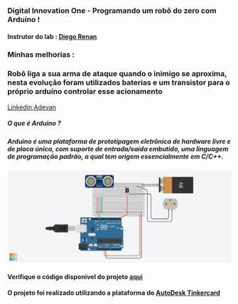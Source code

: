 ### Digital Innovation One - Programando um robô do zero com Arduíno !

#### Instrutor do lab : [Diego Renan](https://www.linkedin.com/in/diego-renan-bruno-48194484/)

### Minhas melhorias :

### Robô liga a sua arma de ataque quando o inimigo se aproxima, nesta evolução foram utilizados baterias e um transistor para o próprio arduíno controlar esse acionamento

[Linkedin Adevan](https://www.linkedin.com/in/adevan-neves-santos/)


##### O que é Arduino ? 

##### Arduino é uma plataforma de prototipagem eletrônica de hardware livre e de placa única, com suporte de entrada/saída embutido, uma linguagem de programação padrão, a qual tem origem essencialmente em C/C++.

![Alter text](./src/projeto-principal.png)

#### Verifique o código disponível do projeto [aqui](./src/projeto-principal.ino)

#### O projeto foi realizado utilizando a plataforma do [AutoDesk Tinkercard](https://www.tinkercad.com/)